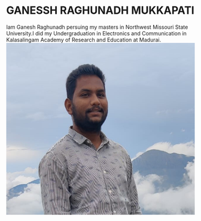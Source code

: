 # GANESSH RAGHUNADH MUKKAPATI
Iam Ganesh Raghunadh persuing my masters in Northwest Missouri State University.I did my Undergraduation in Electronics and Communication in Kalasalingam Academy of Research and Education at Madurai.
![myimage](ganesh.jpeg)